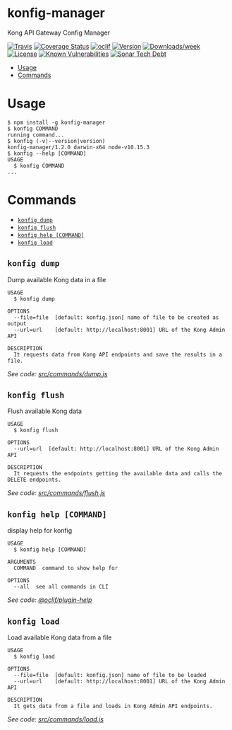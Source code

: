 konfig-manager
==============

Kong API Gateway Config Manager

[![Travis](https://img.shields.io/travis/luanp/konfig-manager.svg)](https://travis-ci.org/LuanP/konfig-manager)
[![Coverage Status](https://coveralls.io/repos/github/LuanP/konfig-manager/badge.svg?branch=master)](https://coveralls.io/github/LuanP/konfig-manager?branch=master)
[![oclif](https://img.shields.io/badge/cli-oclif-brightgreen.svg)](https://oclif.io)
[![Version](https://img.shields.io/npm/v/konfig-manager.svg)](https://npmjs.org/package/konfig-manager)
[![Downloads/week](https://img.shields.io/npm/dw/konfig-manager.svg)](https://npmjs.org/package/konfig-manager)
[![License](https://img.shields.io/npm/l/konfig-manager.svg)](https://github.com/LuanP/konfig-manager/blob/master/package.json)
[![Known Vulnerabilities](https://snyk.io/test/npm/konfig-manager/badge.svg)](https://snyk.io/test/npm/konfig-manager)
[![Sonar Tech Debt](https://img.shields.io/sonar/https/sonarcloud.io/LuanP_konfig-manager/tech_debt.svg)](https://sonarcloud.io/project/issues?id=LuanP_konfig-manager&resolved=false)


<!-- toc -->
* [Usage](#usage)
* [Commands](#commands)
<!-- tocstop -->
# Usage
<!-- usage -->
```sh-session
$ npm install -g konfig-manager
$ konfig COMMAND
running command...
$ konfig (-v|--version|version)
konfig-manager/1.2.0 darwin-x64 node-v10.15.3
$ konfig --help [COMMAND]
USAGE
  $ konfig COMMAND
...
```
<!-- usagestop -->
# Commands
<!-- commands -->
* [`konfig dump`](#konfig-dump)
* [`konfig flush`](#konfig-flush)
* [`konfig help [COMMAND]`](#konfig-help-command)
* [`konfig load`](#konfig-load)

## `konfig dump`

Dump available Kong data in a file

```
USAGE
  $ konfig dump

OPTIONS
  --file=file  [default: konfig.json] name of file to be created as output
  --url=url    [default: http://localhost:8001] URL of the Kong Admin API

DESCRIPTION
  It requests data from Kong API endpoints and save the results in a file.
```

_See code: [src/commands/dump.js](https://github.com/LuanP/konfig-manager/blob/v1.2.0/src/commands/dump.js)_

## `konfig flush`

Flush available Kong data

```
USAGE
  $ konfig flush

OPTIONS
  --url=url  [default: http://localhost:8001] URL of the Kong Admin API

DESCRIPTION
  It requests the endpoints getting the available data and calls the DELETE endpoints.
```

_See code: [src/commands/flush.js](https://github.com/LuanP/konfig-manager/blob/v1.2.0/src/commands/flush.js)_

## `konfig help [COMMAND]`

display help for konfig

```
USAGE
  $ konfig help [COMMAND]

ARGUMENTS
  COMMAND  command to show help for

OPTIONS
  --all  see all commands in CLI
```

_See code: [@oclif/plugin-help](https://github.com/oclif/plugin-help/blob/v2.1.6/src/commands/help.ts)_

## `konfig load`

Load available Kong data from a file

```
USAGE
  $ konfig load

OPTIONS
  --file=file  [default: konfig.json] name of file to be loaded
  --url=url    [default: http://localhost:8001] URL of the Kong Admin API

DESCRIPTION
  It gets data from a file and loads in Kong Admin API endpoints.
```

_See code: [src/commands/load.js](https://github.com/LuanP/konfig-manager/blob/v1.2.0/src/commands/load.js)_
<!-- commandsstop -->
